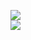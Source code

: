 [![](https://img.shields.io/badge/Made%20With-Github%20Spray-lightgrey.svg?style=for-the-badge&logo=github)](https://github.com/Annihil/github-spray#22225)  
[![](https://i.imgur.com/2DrTn0Z.gif)](https://github.com/Annihil/github-spray)